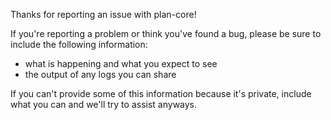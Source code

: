 Thanks for reporting an issue with plan-core!

If you're reporting a problem or think you've found a bug, please be sure to include the following information:

- what is happening and what you expect to see
- the output of any logs you can share

If you can't provide some of this information because it's private, include what you can and we'll try to assist anyways.

